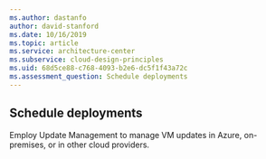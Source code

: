 ```yaml
---
ms.author: dastanfo
author: david-stanford
ms.date: 10/16/2019
ms.topic: article
ms.service: architecture-center
ms.subservice: cloud-design-principles
ms.uid: 68d5ce88-c768-4093-b2e6-dc5f1f43a72c
ms.assessment_question: Schedule deployments
---
```

## Schedule deployments

Employ Update Management to manage VM updates in Azure, on- premises, or in other cloud providers.
